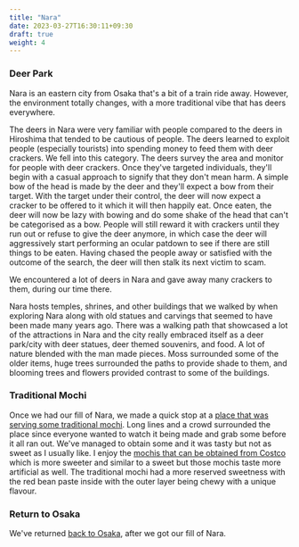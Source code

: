 ```yaml
---
title: "Nara"
date: 2023-03-27T16:30:11+09:30
draft: true
weight: 4
---
```


### Deer Park
Nara is an eastern city from Osaka that's a bit of a train ride away. However, the environment totally changes, with a more traditional vibe that has deers everywhere.

The deers in Nara were very familiar with people compared to the deers in Hiroshima that tended to be cautious of people. The deers learned to exploit people (especially tourists) into spending money to feed them with deer crackers. We fell into this category. The deers survey the area and monitor for people with deer crackers. Once they've targeted individuals, they'll begin with a casual approach to signify that they don't mean harm. A simple bow of the head is made by the deer and they'll expect a bow from their target. With the target under their control, the deer will now expect a cracker to be offered to it which it will then happily eat. Once eaten, the deer will now be lazy with bowing and do some shake of the head that can't be categorised as a bow. People will still reward it with crackers until they run out or refuse to give the deer anymore, in which case the deer will aggressively start performing an ocular patdown to see if there are still things to be eaten. Having chased the people away or satisfied with the outcome of the search, the deer will then stalk its next victim to scam.

We encountered a lot of deers in Nara and gave away many crackers to them, during our time there.

Nara hosts temples, shrines, and other buildings that we walked by when exploring Nara along with old statues and carvings that seemed to have been made many years ago. There was a walking path that showcased a lot of the attractions in Nara and the city really embraced itself as a deer park/city with deer statues, deer themed souvenirs, and food. A lot of nature blended with the man made pieces. Moss surrounded some of the older items, huge trees surrounded the paths to provide shade to them, and blooming trees and flowers provided contrast to some of the buildings.

### Traditional Mochi
Once we had our fill of Nara, we made a quick stop at a [place that was serving some traditional mochi](https://en.japantravel.com/nara/mochi-pounding-at-nakatanidou/20313). Long lines and a crowd surrounded the place since everyone wanted to watch it being made and grab some before it all ran out. We've managed to obtain some and it was tasty but not as sweet as I usually like. I enjoy the [mochis that can be obtained from Costco](https://www.costcuisine.com/post/costco-formosa-mochi-dessert-assortment-review) which is more sweeter and similar to a sweet but those mochis taste more artificial as well. The traditional mochi had a more reserved sweetness with the red bean paste inside with the outer layer being chewy with a unique flavour.


### Return to Osaka
We've returned [back to Osaka](../osaka/), after we got our fill of Nara.
